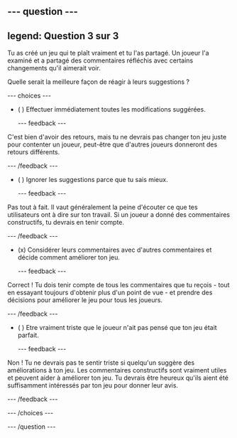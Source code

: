 --- question ---
---
legend: Question 3 sur 3
---

Tu as créé un jeu qui te plaît vraiment et tu l'as partagé. Un joueur l'a examiné et a partagé des commentaires réfléchis avec certains changements qu'il aimerait voir.

Quelle serait la meilleure façon de réagir à leurs suggestions ?

--- choices ---

- ( ) Effectuer immédiatement toutes les modifications suggérées.

  --- feedback ---

C'est bien d'avoir des retours, mais tu ne devrais pas changer ton jeu juste pour contenter un joueur, peut-être que d'autres joueurs donneront des retours différents.

  --- /feedback ---

- ( ) Ignorer les suggestions parce que tu sais mieux.

  --- feedback ---

Pas tout à fait. Il vaut généralement la peine d'écouter ce que tes utilisateurs ont à dire sur ton travail. Si un joueur a donné des commentaires constructifs, tu devrais en tenir compte.

  --- /feedback ---

- (x) Considérer leurs commentaires avec d'autres commentaires et décide comment améliorer ton jeu.

  --- feedback ---

Correct ! Tu dois tenir compte de tous les commentaires que tu reçois - tout en essayant toujours d'obtenir plus d'un point de vue - et prendre des décisions pour améliorer le jeu pour tous les joueurs.

  --- /feedback ---

- ( ) Etre vraiment triste que le joueur n'ait pas pensé que ton jeu était parfait.

  --- feedback ---

Non ! Tu ne devrais pas te sentir triste si quelqu'un suggère des améliorations à ton jeu. Les commentaires constructifs sont vraiment utiles et peuvent aider à améliorer ton jeu. Tu devrais être heureux qu'ils aient été suffisamment intéressés par ton jeu pour donner leur avis.

  --- /feedback ---

--- /choices ---

--- /question ---